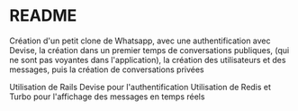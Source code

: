# README

Création d'un petit clone de Whatsapp, avec une authentification avec Devise, la création dans un premier temps de conversations publiques, (qui ne sont pas voyantes dans l'application), la création des utilisateurs et des messages, puis la création de conversations privées

Utilisation de Rails
Devise pour l'authentification
Utilisation de Redis et Turbo pour l'affichage des messages en temps réels
